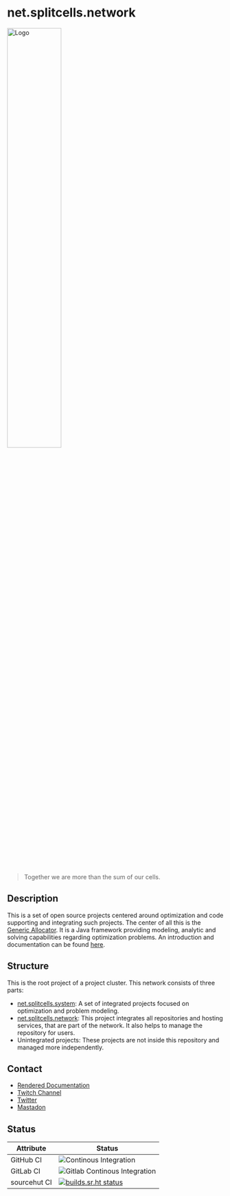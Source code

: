 # net.splitcells.network

<img src="http://splitcells.net/net/splitcells/martins/avots/website/images/license.standard/net.splitcells.network.logo.jpg" width="50%" alt="Logo"/>

> Together we are more than the sum of our cells.

## Description

This is a set of open source projects centered around optimization and code supporting and integrating such projects.
The center of all this is the [Generic Allocator](./projects/net.splitcells.gel).
It is a Java framework providing modeling, analytic and solving capabilities regarding optimization problems.
An introduction and documentation can be found [here](http://splitcells.net/net/splitcells/gel/index.html).

## Structure

This is the root project of a project cluster.
This network consists of three parts:
* [net.splitcells.system](./projects/net.splitcells.system):
  A set of integrated projects focused on optimization and problem modeling.
* [net.splitcells.network](http://splitcells.net):
  This project integrates all repositories and hosting services,
  that are part of the network.
  It also helps to manage the repository for users.
* Unintegrated projects:
  These projects are not inside this repository and managed more independently.

## Contact

* [Rendered Documentation](http://splitcells.net/net/splitcells/index.html)
* [Twitch Channel](https://www.twitch.tv/splitcellsnet)
* [Twitter](https://twitter.com/splitcells)
* [Mastadon](https://fosstodon.org/@splitcells)

## Status

| Attribute | Status |
| --- | --- |
| GitHub CI | ![Continous Integration](https://github.com/www-splitcells-net/net.splitcells.network/workflows/Continous%20Integration/badge.svg) |
| GitLab CI | ![Gitlab Continous Integration](https://gitlab.com/splitcells-net/net.splitcells.network/badges/master/pipeline.svg) |
| sourcehut CI | [![builds.sr.ht status](https://builds.sr.ht/~splitcells-net/net.splitcells.svg)](https://builds.sr.ht/~splitcells-net/net.splitcells.network?) |
